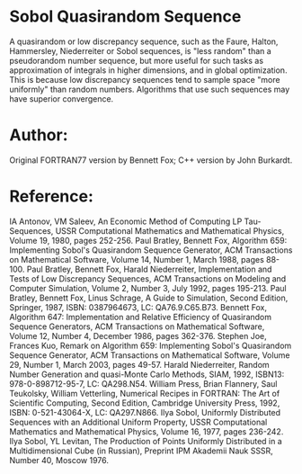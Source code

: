 #  Sobol Quasirandom Sequence

A quasirandom or low discrepancy sequence, such as the Faure, Halton, Hammersley, Niederreiter or Sobol sequences, is "less random" than a pseudorandom number sequence, but more useful for such tasks as approximation of integrals in higher dimensions, and in global optimization. This is because low discrepancy sequences tend to sample space "more uniformly" than random numbers. Algorithms that use such sequences may have superior convergence.

# Author:

Original FORTRAN77 version by Bennett Fox; C++ version by John Burkardt.

# Reference:

IA Antonov, VM Saleev,
An Economic Method of Computing LP Tau-Sequences,
USSR Computational Mathematics and Mathematical Physics,
Volume 19, 1980, pages 252-256.
Paul Bratley, Bennett Fox,
Algorithm 659: Implementing Sobol's Quasirandom Sequence Generator,
ACM Transactions on Mathematical Software,
Volume 14, Number 1, March 1988, pages 88-100.
Paul Bratley, Bennett Fox, Harald Niederreiter,
Implementation and Tests of Low Discrepancy Sequences,
ACM Transactions on Modeling and Computer Simulation,
Volume 2, Number 3, July 1992, pages 195-213.
Paul Bratley, Bennett Fox, Linus Schrage,
A Guide to Simulation,
Second Edition,
Springer, 1987,
ISBN: 0387964673,
LC: QA76.9.C65.B73.
Bennett Fox,
Algorithm 647: Implementation and Relative Efficiency of Quasirandom Sequence Generators,
ACM Transactions on Mathematical Software,
Volume 12, Number 4, December 1986, pages 362-376.
Stephen Joe, Frances Kuo,
Remark on Algorithm 659: Implementing Sobol's Quasirandom Sequence Generator,
ACM Transactions on Mathematical Software,
Volume 29, Number 1, March 2003, pages 49-57.
Harald Niederreiter,
Random Number Generation and quasi-Monte Carlo Methods,
SIAM, 1992,
ISBN13: 978-0-898712-95-7,
LC: QA298.N54.
William Press, Brian Flannery, Saul Teukolsky, William Vetterling,
Numerical Recipes in FORTRAN: The Art of Scientific Computing,
Second Edition,
Cambridge University Press, 1992,
ISBN: 0-521-43064-X,
LC: QA297.N866.
Ilya Sobol,
Uniformly Distributed Sequences with an Additional Uniform Property,
USSR Computational Mathematics and Mathematical Physics,
Volume 16, 1977, pages 236-242.
Ilya Sobol, YL Levitan,
The Production of Points Uniformly Distributed in a Multidimensional Cube (in Russian),
Preprint IPM Akademii Nauk SSSR,
Number 40, Moscow 1976.
 
